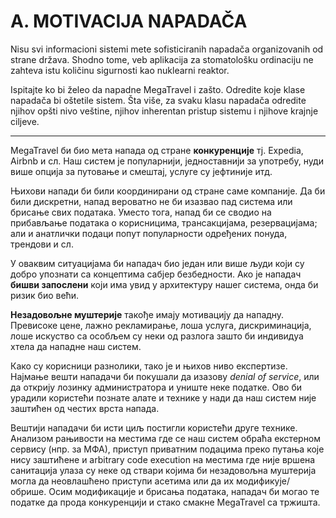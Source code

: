 # A. MOTIVACIJA NAPADAČA

Nisu svi informacioni sistemi mete sofisticiranih napadača organizovanih od strane država. Shodno tome, veb
aplikacija za stomatološku ordinaciju ne zahteva istu količinu sigurnosti kao nuklearni reaktor.

Ispitajte ko bi želeo da napadne MegaTravel i zašto. Odredite koje klase napadača bi oštetile sistem. Šta više, za
svaku klasu napadača odredite njihov opšti nivo veštine, njihov inherentan pristup sistemu i njihove krajnje ciljeve.

---

MegaTravel би био мета напада од стране **конкуренције** тј. Expedia, Airbnb и сл. Наш систем је популарнији, једноставнији за употребу, нуди више опција за путовање и смештај, услуге су јефтиније итд.

Њихови напади би били координирани од стране саме компаније. Да би били дискретни, напад вероватно не би изазвао пад система или брисање свих података. Уместо тога, напад би се сводио на прибављање података о корисницима, трансакцијама, резервацијама; али и анатлички подаци попут популарности одређених понуда, трендови и сл.

У оваквим ситуацијама би нападач био један или више људи који су добро упознати са концептима сабјер безбедности. Ако је нападач **бишви запослени** који има увид у архитектуру нашег система, онда би ризик био већи.


**Незадовољне муштерије** такође имају мотивацију да нападну. Превисоке цене, лажно рекламирање, лоша услуга, дискриминација, лоше искуство са особљем су неки од разлога зашто би индивидуа хтела да нападне наш систем.

Како су корисници разнолики, тако је и њихов ниво експертизе. Најмање вешти нападачи би покушали да изазову *denial of service*, или да открију лозинку администратора и униште неке податке. Ово би урадили користећи познате алате и технике у нади да наш систем није заштићен од честих врста напада.

Вештији нападачи би исти циљ постигли користећи друге технике. Анализом рањивости на местима где се наш систем обраћа екстерном сервису (нпр. за МФА), приступ приватним подацима преко путања које нису заштићене и arbitrary code execution на местима где није вршена санитација улаза су неке од ствари којима би незадовољна муштерија могла да неовлашћено приступи асетима или да их модификује/обрише. Осим модификације и брисања података, нападач би могао те податке да прода конкуренцији и стако смакне MegaTravel са тржишта.

